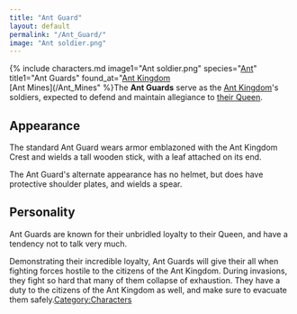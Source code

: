 ```yaml
---
title: "Ant Guard"
layout: default
permalink: "/Ant_Guard/"
image: "Ant soldier.png"
---
```

{% include characters.md image1="Ant soldier.png" species="[Ant](/Ant)" title1="Ant Guards" found_at="[Ant Kingdom](/Ant_Kingdom)<br/> [Ant Mines](/Ant_Mines" %}The **Ant Guards** serve as the [Ant Kingdom](/Ant_Kingdom)'s soldiers, expected to defend and maintain allegiance to [their Queen](/Queen_Elizant_II).

## Appearance
The standard Ant Guard wears armor emblazoned with the Ant Kingdom Crest and wields a tall wooden stick, with a leaf attached on its end.

The Ant Guard's alternate appearance has no helmet, but does have protective shoulder plates, and wields a spear.

## Personality
Ant Guards are known for their unbridled loyalty to their Queen, and have a tendency not to talk very much.

Demonstrating their incredible loyalty, Ant Guards will give their all when fighting forces hostile to the citizens of the Ant Kingdom. During invasions, they fight so hard that many of them collapse of exhaustion. They have a duty to the citizens of the Ant Kingdom as well, and make sure to evacuate them safely.[Category:Characters](/Category:Characters)
